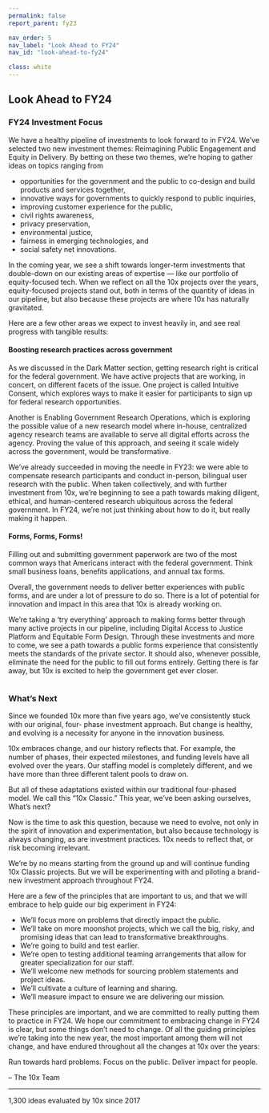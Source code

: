 ```yaml
---
permalink: false
report_parent: fy23

nav_order: 5
nav_label: "Look Ahead to FY24"
nav_id: "look-ahead-to-fy24"

class: white
---
```

## Look Ahead to FY24

### FY24 Investment Focus

We have a healthy pipeline of investments to look forward to in FY24. We’ve selected two new investment themes:  Reimagining Public Engagement and Equity in Delivery. By betting on these two themes, we’re hoping to gather ideas on topics ranging from

- opportunities for the government and the public to co-design and build products and services together, 
- innovative ways for governments to quickly respond to public inquiries, 
- improving customer experience for the public, 
- civil rights awareness, 
- privacy preservation, 
- environmental justice, 
- fairness in emerging technologies, and 
- social safety net innovations.

In the coming year, we see a shift towards longer-term investments that double-down on our existing areas of expertise — like our portfolio of equity-focused tech. When we reflect on all the 10x projects over the years, equity-focused projects stand out, both in terms of the quantity of ideas in our pipeline, but also because these projects are where 10x has naturally gravitated.

Here are a few other areas we expect to invest heavily in, and see real progress with tangible results:

#### Boosting research practices across government

As we discussed in the Dark Matter section, getting research right is critical for the federal government. We have active projects that are working, in concert, on different facets of the issue. One project is called Intuitive Consent, which explores ways to make it easier for participants to sign up for federal research opportunities.

Another is Enabling Government Research Operations, which is exploring the possible value of a new research model where in-house, centralized agency research teams are available to serve all digital efforts across the agency. Proving the value of this approach, and seeing it scale widely across the government, would be transformative.

We’ve already succeeded in moving the needle in FY23: we were able to compensate research participants and conduct in-person, bilingual user research with the public. When taken collectively, and with further investment from 10x, we’re beginning to see a path towards making diligent, ethical, and human-centered research ubiquitous across the federal government. In FY24, we’re not just thinking about how to do it, but really making it happen.

#### Forms, Forms, Forms!

Filling out and submitting government paperwork are two of the most common ways that Americans interact with the federal government. Think small business loans, benefits applications, and annual tax forms.

Overall, the government needs to deliver better experiences with public forms, and are under a lot of pressure to do so. There is a lot of potential for innovation and impact in this area that 10x is already working on. 

<span class="text-bold">We’re taking a ‘try everything’ approach to making forms better</span> through many active projects in our pipeline, including Digital Access to Justice Platform and Equitable Form Design. Through these investments and more to come, we see a path towards a public forms experience that consistently meets the standards of the private sector. It should also, whenever possible, eliminate the need for the public to fill out forms entirely. Getting there is far away, but 10x is excited to help  the government get ever closer.

<div class="section-divider margin-top-10">
    <img alt="" src="{{ '/assets/images/impact-reports/whats-next-arrows.svg' | url }}">
</div>

### What’s Next

Since we founded 10x more than five years ago, we’ve consistently stuck with our original, four- phase investment approach. But change is healthy, and evolving is a necessity for anyone in the innovation business. 

10x embraces change, and our history reflects that. For example, the number of phases, their expected milestones, and funding levels have all evolved over the years. Our staffing model is completely different, and we have more than three different talent pools to draw on. 

But all of these adaptations existed within our traditional four-phased model. We call this “10x Classic.” This year, we’ve been asking ourselves, What’s next? 

Now is the time to ask this question, because we need to evolve, not only in the spirit of innovation and experimentation, but also because technology is always changing, as are investment practices. 10x needs to reflect that, or risk becoming irrelevant.

We’re by no means starting from the ground up and will continue funding 10x Classic projects. But we will be experimenting with and piloting a brand-new investment approach throughout FY24. 

Here are a few of the principles that are important to us, and that we will embrace to help guide our big experiment in FY24:

<div class="blue-hilighted-insights">
    <ul>
        <li>We’ll focus more on problems that directly impact the public.</li>
        <li>We’ll take on more moonshot projects, which we call the big, risky, and promising ideas that can lead to transformative breakthroughs.</li>
        <li>We’re going to build and test earlier.</li>
        <li>We’re open to testing additional teaming arrangements that allow for greater specialization for our staff.</li>
        <li>We’ll welcome new methods for sourcing problem statements and project ideas.</li>
        <li>We’ll cultivate a culture of learning and sharing.</li>
        <li>We’ll measure impact to ensure we are delivering our mission.</li>
    </ul>
</div>

These principles are important, and we are committed to really putting them to practice in FY24. We hope our commitment to embracing change in FY24 is clear, but some things don’t need to change. Of all the guiding principles we’re taking into the new year, the most important among them will not change, and have endured throughout all the changes at 10x over the years:

Run towards hard problems. Focus on the public. Deliver impact for people.

 &ndash; The 10x Team

 <hr>

 <aside class="overview-text medium-wide" role="note">
    <div class="contentRow">
        <span class="hilighted-text"><span class="text-bold">1,300</span></span> ideas evaluated by 10x since 2017
    </div> 
</aside>